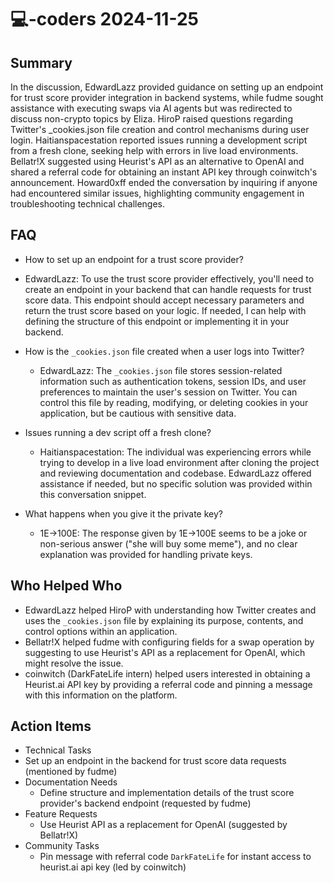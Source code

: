 # 💻-coders 2024-11-25

## Summary
 In the discussion, EdwardLazz provided guidance on setting up an endpoint for trust score provider integration in backend systems, while fudme sought assistance with executing swaps via AI agents but was redirected to discuss non-crypto topics by Eliza. HiroP raised questions regarding Twitter's _cookies.json file creation and control mechanisms during user login. Haitianspacestation reported issues running a development script from a fresh clone, seeking help with errors in live load environments. Bellatr!X suggested using Heurist's API as an alternative to OpenAI and shared a referral code for obtaining an instant API key through coinwitch's announcement. Howard0xff ended the conversation by inquiring if anyone had encountered similar issues, highlighting community engagement in troubleshooting technical challenges.

## FAQ
 - How to set up an endpoint for a trust score provider?
  - EdwardLazz: To use the trust score provider effectively, you'll need to create an endpoint in your backend that can handle requests for trust score data. This endpoint should accept necessary parameters and return the trust score based on your logic. If needed, I can help with defining the structure of this endpoint or implementing it in your backend.

- How is the `_cookies.json` file created when a user logs into Twitter?
  - EdwardLazz: The `_cookies.json` file stores session-related information such as authentication tokens, session IDs, and user preferences to maintain the user's session on Twitter. You can control this file by reading, modifying, or deleting cookies in your application, but be cautious with sensitive data.

- Issues running a dev script off a fresh clone?
  - Haitianspacestation: The individual was experiencing errors while trying to develop in a live load environment after cloning the project and reviewing documentation and codebase. EdwardLazz offered assistance if needed, but no specific solution was provided within this conversation snippet.

- What happens when you give it the private key?
  - 1E->100E: The response given by 1E->100E seems to be a joke or non-serious answer ("she will buy some meme"), and no clear explanation was provided for handling private keys.

## Who Helped Who
 - EdwardLazz helped HiroP with understanding how Twitter creates and uses the `_cookies.json` file by explaining its purpose, contents, and control options within an application.
- Bellatr!X helped fudme with configuring fields for a swap operation by suggesting to use Heurist's API as a replacement for OpenAI, which might resolve the issue.
- coinwitch (DarkFateLife intern) helped users interested in obtaining a Heurist.ai API key by providing a referral code and pinning a message with this information on the platform.

## Action Items
 - Technical Tasks
  - Set up an endpoint in the backend for trust score data requests (mentioned by fudme)
- Documentation Needs
  - Define structure and implementation details of the trust score provider's backend endpoint (requested by fudme)
- Feature Requests
  - Use Heurist API as a replacement for OpenAI (suggested by Bellatr!X)
- Community Tasks
  - Pin message with referral code `DarkFateLife` for instant access to heurist.ai api key (led by coinwitch)

